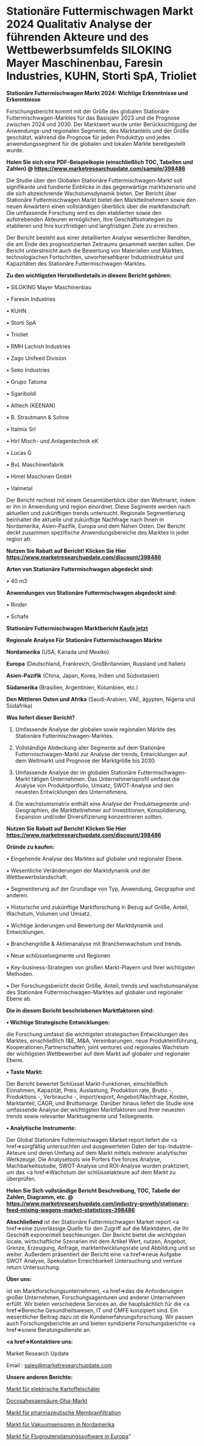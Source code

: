 # Stationäre Futtermischwagen Markt 2024 Qualitativ Analyse der führenden Akteure und des Wettbewerbsumfelds SILOKING Mayer Maschinenbau, Faresin Industries, KUHN, Storti SpA, Trioliet

<strong>Stationäre Futtermischwagen Markt 2024: Wichtige Erkenntnisse und Erkenntnisse</strong>

Forschungsbericht kommt mit der Größe des globalen Stationäre Futtermischwagen-Marktes für das Basisjahr 2023 und die Prognose zwischen 2024 und 2030. Der Marktwert wurde unter Berücksichtigung der Anwendungs-und regionalen Segmente, des Marktanteils und der Größe geschätzt, während die Prognose für jeden Produkttyp und jedes anwendungssegment für die globalen und lokalen Märkte bereitgestellt wurde.

<strong>Holen Sie sich eine PDF-Beispielkopie (einschließlich TOC, Tabellen und Zahlen) @
</strong><strong><a href=https://www.marketresearchupdate.com/sample/398486><strong>https://www.marketresearchupdate.com/sample/398486</u></font></a></strong></strong>

Die Studie über den Globalen Stationäre Futtermischwagen-Markt soll signifikante und fundierte Einblicke in das gegenwärtige marktszenario und die sich abzeichnende Wachstumsdynamik bieten. Der Bericht über Stationäre Futtermischwagen Markt bietet den Marktteilnehmern sowie den neuen Anwärtern einen vollständigen überblick über die marktlandschaft. Die umfassende Forschung wird es den etablierten sowie den aufstrebenden Akteuren ermöglichen, Ihre Geschäftsstrategien zu etablieren und Ihre kurzfristigen und langfristigen Ziele zu erreichen.

Der Bericht besteht aus einer detaillierten Analyse wesentlicher Renditen, die am Ende des prognostizierten Zeitraums gesammelt werden sollen. Der Bericht unterstreicht auch die Bewertung von Materialien und Märkten, technologischen Fortschritten, unvorhersehbarer Industriestruktur und Kapazitäten des Stationäre Futtermischwagen-Marktes.

<strong>Zu den wichtigsten Herstellerdetails in diesem Bericht gehören:</strong>

• SILOKING Mayer Maschinenbau

• Faresin Industries

• KUHN

• Storti SpA

• Trioliet

• RMH Lachish Industries

• Zago Unifeed Division

• Seko Industries

• Grupo Tatoma

• Sgariboldi

• Alltech (KEENAN)

• B. Strautmann & Sohne

• Italmix Srl

• Hirl Misch- und.Anlagentechnik eK

• Lucas G

• BvL Maschinenfabrik

• Himel Maschinen GmbH

• Valmetal

Der Bericht rechnet mit einem Gesamtüberblick über den Weltmarkt, indem er ihn in Anwendung und region einordnet. Diese Segmente werden nach aktuellen und zukünftigen trends untersucht. Regionale Segmentierung beinhaltet die aktuelle und zukünftige Nachfrage nach Ihnen in Nordamerika, Asien-Pazifik, Europa und dem Nahen Osten. Der Bericht deckt zusammen spezifische Anwendungsbereiche des Marktes in jeder region ab.

<strong>Nutzen Sie Rabatt auf Bericht! Klicken Sie Hier
</strong><strong><a href=https://www.marketresearchupdate.com/discount/398486>https://www.marketresearchupdate.com/discount/398486</b></u></font></strong></a>

<strong>Arten von Stationäre Futtermischwagen abgedeckt sind:</strong>

• 40 m3

<strong>Anwendungen von Stationäre Futtermischwagen abgedeckt sind:</strong>

• Rinder

• Schafe

<strong>Stationäre Futtermischwagen Marktbericht <a href=https://www.marketresearchupdate.com/buynow/398486>Kaufe jetzt</a></strong>

<strong>Regionale Analyse Für Stationäre Futtermischwagen Märkte</strong>

<strong>Nordamerika</strong> (USA, Kanada und Mexiko)

<strong>Europa</strong> (Deutschland, Frankreich, Großbritannien, Russland und Italien)

<strong>Asien-Pazifik</strong> (China, Japan, Korea, Indien und Südostasien)

<strong>Südamerika</strong> (Brasilien, Argentinien, Kolumbien, etc.)

<strong>Den Mittleren</strong> <strong>Osten und Afrika</strong> (Saudi-Arabien, VAE, ägypten, Nigeria und Südafrika)

<strong>Was liefert dieser Bericht?</strong>

1. Umfassende Analyse der globalen sowie regionalen Märkte des Stationäre Futtermischwagen-Marktes.

2. Vollständige Abdeckung aller Segmente auf dem Stationäre Futtermischwagen-Markt zur Analyse der trends, Entwicklungen auf dem Weltmarkt und Prognose der Marktgröße bis 2030.

3. Umfassende Analyse der im globalen Stationäre Futtermischwagen-Markt tätigen Unternehmen. Das Unternehmensprofil umfasst die Analyse von Produktportfolio, Umsatz, SWOT-Analyse und den neuesten Entwicklungen des Unternehmens.

4. Die wachstumsmatrix enthält eine Analyse der Produktsegmente und-Geographien, die Marktteilnehmer auf Investitionen, Konsolidierung, Expansion und/oder Diversifizierung konzentrieren sollten.

<strong>Nutzen Sie Rabatt auf Bericht! Klicken Sie Hier
</strong><strong><a href=https://www.marketresearchupdate.com/discount/398486>https://www.marketresearchupdate.com/discount/398486</b></u></font></strong></a>

<strong>Gründe zu kaufen:</strong>

• Eingehende Analyse des Marktes auf globaler und regionaler Ebene.

• Wesentliche Veränderungen der Marktdynamik und der Wettbewerbslandschaft.

• Segmentierung auf der Grundlage von Typ, Anwendung, Geographie und anderen.

• Historische und zukünftige Marktforschung in Bezug auf Größe, Anteil, Wachstum, Volumen und Umsatz.

• Wichtige änderungen und Bewertung der Marktdynamik und Entwicklungen.

• Branchengröße &amp; Aktienanalyse mit Branchenwachstum und trends.

• Neue schlüsselsegmente und Regionen

• Key-business-Strategien von großen Markt-Playern und Ihrer wichtigsten Methoden.

• Der Forschungsbericht deckt Größe, Anteil, trends und wachstumsanalyse des Stationäre Futtermischwagen-Marktes auf globaler und regionaler Ebene ab.

<strong>Die in diesem Bericht beschriebenen Marktfaktoren sind:</strong>

<strong>• Wichtige Strategische Entwicklungen:</strong>

die Forschung umfasst die wichtigsten strategischen Entwicklungen des Marktes, einschließlich f&amp;E, M&amp;A, Vereinbarungen, neue Produkteinführung, Kooperationen,Partnerschaften, joint ventures und regionales Wachstum der wichtigsten Wettbewerber auf dem Markt auf globaler und regionaler Ebene.

<strong>• Taste Markt:</strong>

Der Bericht bewertet Schlüssel Markt-Funktionen, einschließlich Einnahmen, Kapazität, Preis, Auslastung, Produktion rate, Brutto -, Produktions -, Verbrauchs -, import/export, Angebot/Nachfrage, Kosten, Marktanteil, CAGR, und Bruttomarge. Darüber hinaus liefert die Studie eine umfassende Analyse der wichtigsten Marktfaktoren und Ihrer neuesten trends sowie relevanter Marktsegmente und Teilsegmente.

<strong>• Analytische Instrumente:</strong>

Der Global Stationäre Futtermischwagen Market report liefert die <a href=>sorgf</a>ältig untersuchten und ausgewerteten Daten der top-Industrie-Akteure und deren Umfang auf dem Markt mittels mehrerer analytischer Werkzeuge. Die Analysetools wie Porters five forces Analyse, Machbarkeitsstudie, SWOT-Analyse und ROI-Analyse wurden praktiziert, um das <a href=>Wachstum</a> der schlüsselakteure auf dem Markt zu überprüfen.

<strong>Holen Sie Sich vollständige Bericht Beschreibung, TOC, Tabelle der Zahlen, Diagramm, etc. @ </strong><strong><a href=https://www.marketresearchupdate.com/industry-growth/stationary-feed-mixing-wagons-market-statistices-398486>https://www.marketresearchupdate.com/industry-growth/stationary-feed-mixing-wagons-market-statistices-398486</a></font></strong>

<strong>Abschließend</strong> ist der Stationäre Futtermischwagen Market report <a href=>eine</a> zuverlässige Quelle für den Zugriff auf die Marktdaten, die Ihr Geschäft exponentiell beschleunigen. Der Bericht bietet die wichtigsten locale, wirtschaftliche Szenarien mit dem Artikel Wert, nutzen, Angebot, Grenze, Erzeugung, Anfrage, marktentwicklungsrate und Abbildung und so weiter. Außerdem präsentiert der Bericht eine <a href=>neue</a> Aufgabe SWOT Analyse, Spekulation Erreichbarkeit Untersuchung und venture return Untersuchung.

<strong>Über uns:</strong>

 ist ein Marktforschungsunternehmen, <a href=>das</a> die Anforderungen großer Unternehmen, Forschungsagenturen und anderer Unternehmen erfüllt. Wir bieten verschiedene Services an, die hauptsächlich für die <a href=>Bereiche</a> Gesundheitswesen, IT und CMFE konzipiert sind. Ein wesentlicher Beitrag dazu ist die Kundenerfahrungsforschung. Wir passen auch Forschungsberichte an und bieten syndizierte Forschungsberichte <a href=>sowie</a> Beratungsdienste an.

<strong><a href=>Kontaktiere uns:</a></strong>

Market Research Update

Email : sales@marketresearchupdate.com

<strong>Unsere anderen Berichte:</strong>

<a href=https://www.linkedin.com/pulse/electric-potato-peeler-market-size-growth-set>Markt für elektrische Kartoffelschäler</a>

<a href=https://www.linkedin.com/pulse/docosahexaenoic-acid-dha-market-analysis-segment>Docosahexaensäure-Dha-Markt</a>

<a href=https://www.linkedin.com/pulse/pharmaceutical-membrane-filtration-market-size>Markt für pharmazeutische Membranfiltration</a>

<a href=https://www.linkedin.com/pulse/north-america-vacuum-sensorsmarket>Markt für Vakuumsensoren in Nordamerika</a>

<a href=https://www.linkedin.com/pulse/europe-airline-route-planning-software-market-2023-global>Markt für Flugroutenplanungssoftware in Europa</a>"
